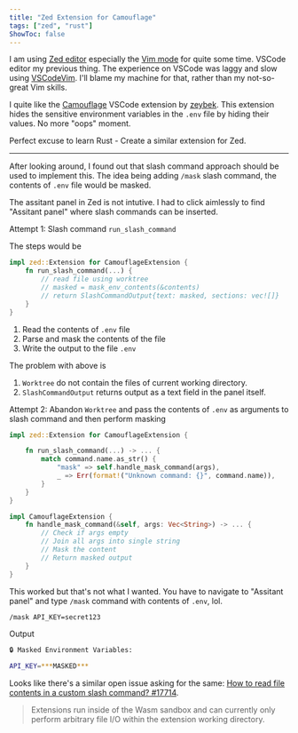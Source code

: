 ```yaml
---
title: "Zed Extension for Camouflage"
tags: ["zed", "rust"]
ShowToc: false
---
```


I am using [Zed editor](https://zed.dev/) especially the [Vim mode](https://zed.dev/docs/vim) for quite some time. VSCode editor my previous thing. The experience on VSCode was laggy and slow using [VSCodeVim](https://github.com/VSCodeVim/Vim). I'll blame my machine for that, rather than my not-so-great Vim skills.

I quite like the [Camouflage](https://marketplace.visualstudio.com/items?itemName=zeybek.camouflage) VSCode extension by [zeybek](https://marketplace.visualstudio.com/publishers/zeybek). This extension hides the sensitive environment variables in the `.env` file by hiding their values. No more "oops" moment.

Perfect excuse to learn Rust - Create a similar extension for Zed.

---

After looking around, I found out that slash command approach should be used to implement this. The idea being adding `/mask` slash command, the contents of `.env` file would be masked.

The assitant panel in Zed is not intutive. I had to click aimlessly to find "Assitant panel" where slash commands can be inserted.

Attempt 1: Slash command `run_slash_command`

The steps would be

```rust
impl zed::Extension for CamouflageExtension {
    fn run_slash_command(...) {
        // read file using worktree
        // masked = mask_env_contents(&contents)
        // return SlashCommandOutput{text: masked, sections: vec![]}
    }
}
```

1. Read the contents of `.env` file
2. Parse and mask the contents of the file
3. Write the output to the file `.env`

The problem with above is 

1. `Worktree` do not contain the files of current working directory.
2. `SlashCommandOutput` returns output as a text field in the panel itself.

Attempt 2: Abandon `Worktree` and pass the contents of `.env` as arguments to slash command and then perform masking

```rust
impl zed::Extension for CamouflageExtension {

    fn run_slash_command(...) -> ... {
        match command.name.as_str() {
            "mask" => self.handle_mask_command(args),
            _ => Err(format!("Unknown command: {}", command.name)),
        }
    }
}

impl CamouflageExtension {
    fn handle_mask_command(&self, args: Vec<String>) -> ... {
        // Check if args empty
        // Join all args into single string
        // Mask the content
        // Return masked output
    } 
}
```

This worked but that's not what I wanted. You have to navigate to "Assitant panel" and type `/mask` command with contents of `.env`, lol.

```bash
/mask API_KEY=secret123
```

Output

```bash
🔒 Masked Environment Variables:

API_KEY=***MASKED***
```

Looks like there's a similar open issue asking for the same: [How to read file contents in a custom slash command? #17714](https://github.com/zed-industries/zed/discussions/17714).

> Extensions run inside of the Wasm sandbox and can currently only perform arbitrary file I/O within the extension working directory.
